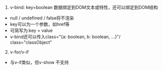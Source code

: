 1. v-bind: key=boolean 数据绑定到DOM文本或特性，还可以绑定到DOM结构
  * null / undefined / false将不渲染
  * key可以为一个参数，如href等
  * 可简写为:key = value
  * v-bind还可以传入class="{a: boolean, b: boolean, ...}"/
      class="classObject"
2. v-for/v-if
  * 与v-if类似，但v-show 不支持 <template> 元素，也不支持 v-else。而且带有 v-show 的元素始终会被渲染并保留在 DOM 中。v-show 只是简单地切换元素的 CSS 属性 display
  * v-for可以与computed, methods方法复用
  * v-for = "n in 10"用于取整
  * 类似于 v-if，你也可以利用带有 v-for 的 <template> 渲染多个元素。

3. v-on：key = value
  * key可以为一个监听的时间名，如click
  * 可以添加修饰符，如key.prevent = value
  * v-on:click.prevent.self 会阻止所有的点击，而 v-on:click.self.prevent 只会阻止对元素自身的点击。
  * 可简写为@key = value
4. v-model
  * 在表单 <input>、<textarea> 及 <select> 元素上创建双向数据绑定
  * 如果想自动将用户的输入值转为数值类型，可以给 v-model 添加 number 修饰符：
  * 如果要自动过滤用户输入的首尾空白字符，可以给 v-model 添加 trim 修饰符
5. 组件
  * Vue.component('id',{data:function(){},template:string})
  * 因为组件是可复用的 Vue 实例，所以它们与 new Vue 接收相同的选项，例如 data、computed、watch、methods 以及生命周期钩子等。仅有的例外是像 el 这样根实例特有的选项。
  * 一个组件的 data 选项必须是一个函数，因此每个实例可以维护一份被返回对象的独立的拷贝：
  * 组件必须先注册以便 Vue 能够识别。这里有两种组件的注册类型：全局注册和局部注册。 Vue.component 是全局注册的
  * 全局注册的行为必须在根 Vue 实例 (通过 new Vue) 创建之前发生。
  * 局部注册的组件在其子组件中不可用，若要使用，例如在组件B中使用A,C 
  ```
  import ComponentA from './ComponentA.vue'

  export default {
    components: {
      ComponentA
    },
    // ...
  }
  ```
  * Prop 是你可以在组件上注册的一些自定义特性。当一个值传递给一个 prop 特性的时候，它就变成了那个组件实例的一个属性。
  * 每个组件必须只有一个根元素
  * Vue 实例提供了一个自定义事件的系统来解决这个问题。我们可以调用内建的 $emit 方法并传入事件的名字，来向父级组件触发一个事件

v-once {{xxx}} -- 普通文本， xxx除了变量，也可以是单个js表达式
v-html -- HTML

5. 计算属性
  位于computed内函数，绑定data里的值
  计算属性是基于它们的依赖进行缓存的
  计算属性默认只有 getter ，不过在需要时你也可以提供一个 setter 




